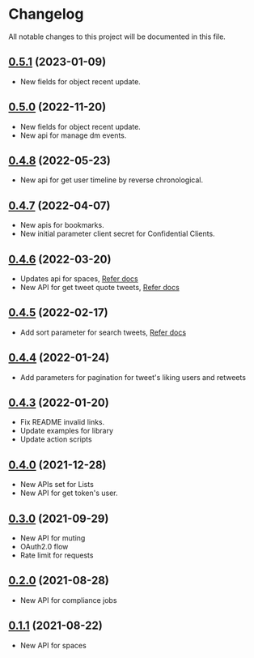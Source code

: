 # Changelog

All notable changes to this project will be documented in this file.

## [0.5.1](https://github.com/sns-sdks/go-twitter/v0.5.1) (2023-01-09)

- New fields for object recent update.


## [0.5.0](https://github.com/sns-sdks/go-twitter/v0.5.0) (2022-11-20)

- New fields for object recent update.
- New api for manage dm events.

## [0.4.8](https://github.com/sns-sdks/go-twitter/v0.4.8) (2022-05-23)

- New api for get user timeline by reverse chronological.

## [0.4.7](https://github.com/sns-sdks/go-twitter/v0.4.7) (2022-04-07)

- New apis for bookmarks.
- New initial parameter client secret for Confidential Clients.

## [0.4.6](https://github.com/sns-sdks/go-twitter/v0.4.6) (2022-03-20)

- Updates api for spaces, [Refer docs](https://twittercommunity.com/t/bringing-tweets-shared-in-a-space-and-rsvp-count-to-the-spaces-endpoints/166746)
- New API for get tweet quote tweets, [Refer docs](https://twittercommunity.com/t/introducing-the-quote-tweets-lookup-endpoint-to-the-twitter-api-v2/168370)

## [0.4.5](https://github.com/sns-sdks/go-twitter/v0.4.5) (2022-02-17)

- Add sort parameter for search tweets, [Refer docs](https://twittercommunity.com/t/introducing-the-sort-order-parameter-for-search-endpoints-in-the-twitter-api-v2/166377)

## [0.4.4](https://github.com/sns-sdks/go-twitter/v0.4.4) (2022-01-24)

- Add parameters for pagination for tweet's liking users and retweets

## [0.4.3](https://github.com/sns-sdks/go-twitter/v0.4.3) (2022-01-20)

- Fix README invalid links.
- Update examples for library
- Update action scripts

## [0.4.0](https://github.com/sns-sdks/go-twitter/v0.4.0) (2021-12-28)

- New APIs set for Lists
- New API for get token's user.

## [0.3.0](https://github.com/sns-sdks/go-twitter/v0.3.0) (2021-09-29)

- New API for muting
- OAuth2.0 flow
- Rate limit for requests

## [0.2.0](https://github.com/sns-sdks/go-twitter/v0.2.0) (2021-08-28)

- New API for compliance jobs

## [0.1.1](https://github.com/sns-sdks/go-twitter/v0.1.1) (2021-08-22)

- New API for spaces
